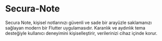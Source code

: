 # Secura-Note
Secura Note, kişisel notlarınızı güvenli ve sade bir arayüzle saklamanızı sağlayan modern bir Flutter uygulamasıdır. Karanlık ve aydınlık tema desteğiyle kullanıcı deneyimini kişiselleştirir, verilerinizi cihaz içinde korur.
